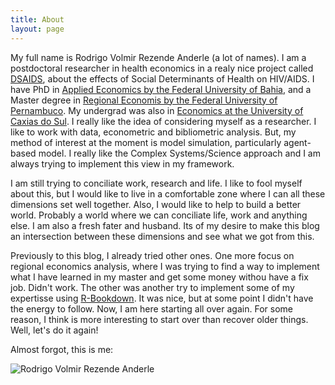 ```yaml
---
title: About
layout: page
---
```


My full name is Rodrigo Volmir Rezende Anderle (a lot of names). I am a postdoctoral researcher in health economics in a realy nice project called [DSAIDS](https://isc.ufba.br/dsaids/), about the effects of Social Determinants of Health on HIV/AIDS. I have PhD in [Applied Economics by the Federal University of Bahia](https://pgedu.faced.ufba.br/), and a Master degree in [Regional Economis by the Federal University of Pernambuco](https://www.ufpe.br/ppgecon). My undergrad was also in [Economics at the University of Caxias do Sul](https://www.ucs.br/ciencias-economicas).
I really like the idea of considering myself as a researcher. I like to work with data, econometric and bibliometric analysis. But, my method of interest at the moment is model simulation, particularly agent-based model. I really like the Complex Systems/Science approach and I am always trying to implement this view in my framework. 

I am still trying to conciliate work, research and life. I like to fool myself about this, but I would like to live in a comfortable zone where I can all these dimensions set well together. Also, I would like to help to build a better world. Probably a world where we can conciliate life, work and anything else.
I am also a fresh fater and husband. Its of my desire to make this blog an intersection between these dimensions and see what we got from this. 

Previously to this blog, I already tried other ones. One more focus on regional economics analysis, where I was trying to find a way to implement what I have learned in my master and get some money withou have a fix job. Didn't work. The other was another try to implement some of my expertisse using [R-Bookdown](https://bookdown.org/). It was nice, but at some point I didn't have the energy to follow. Now, I am here starting all over again. For some reason, I think is more interesting to start over than recover older things. Well, let's do it again!

Almost forgot, this is me:

![Rodrigo Volmir Rezende Anderle](https://scholar.googleusercontent.com/citations?view_op=view_photo&user=RcyFevMAAAAJ&citpid=1)
